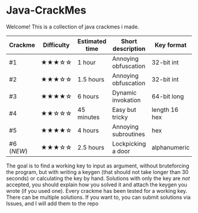 # Java-CrackMes
Welcome! This is a collection of java crackmes i made.

| Crackme       | Difficulty    | Estimated time | Short description    | Key format    | Solution |
| ------------- | ------------- | -------------- | -------------------- | ------------- | :------: |
| #1            | ★★★☆☆       | 1 hour         | Annoying obfuscation | 32-bit int    | ✓        |
| #2            | ★★★☆☆       | 1.5 hours      | Annoying obfuscation | 32-bit int    | ✗        |
| #3            | ★★★★☆       | 6 hours        | Dynamic invokation   | 64-bit long   | ✗        |
| #4            | ★★☆☆☆       | 45 minutes     | Easy but tricky      | length 16 hex | ✓        |
| #5            | ★★★★☆       | 4 hours        | Annoying subroutines | hex           | ✗        |
| #6 (*NEW*)    | ★★★☆☆       | 2.5 hours      | Lockpicking a door   | alphanumeric  | ✗        |

The goal is to find a working key to input as argument, without bruteforcing the program, but with writing a keygen (that should not take longer than 30 seconds) or calculating the key by hand. Solutions with only the key are *not* accepted, you should explain how you solved it and attach the keygen you wrote (if you used one). Every crackme has been tested for a working key. There can be multiple solutions. If you want to, you can submit solutions via Issues, and I will add them to the repo
